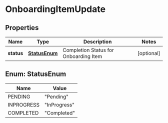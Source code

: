 
# OnboardingItemUpdate

## Properties
Name | Type | Description | Notes
------------ | ------------- | ------------- | -------------
**status** | [**StatusEnum**](#StatusEnum) | Completion Status for Onboarding Item |  [optional]


<a name="StatusEnum"></a>
## Enum: StatusEnum
Name | Value
---- | -----
PENDING | &quot;Pending&quot;
INPROGRESS | &quot;InProgress&quot;
COMPLETED | &quot;Completed&quot;



